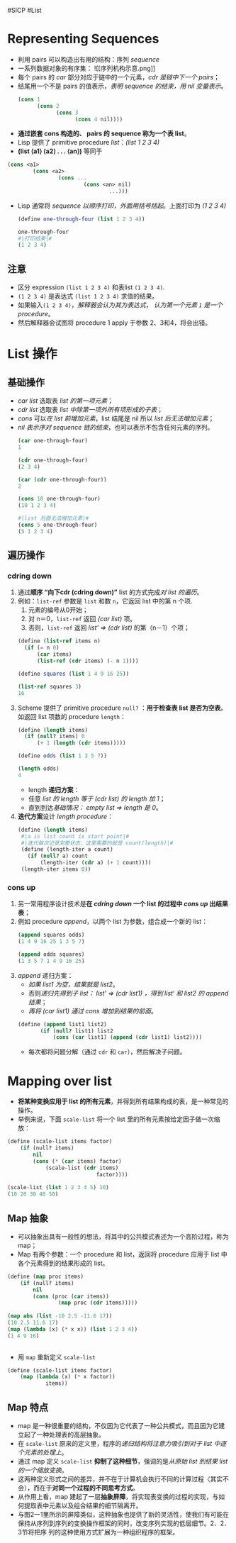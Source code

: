 #SICP #List
# Representing Sequences
- 利用 pairs 可以构造出有用的结构：序列 *sequence*
- 一系列数据对象的有序集：
![[序列机构示意.png]]
- 每个 pairs 的 *car* 部分对应于链中的一个元素，*cdr 是链中下一个 pairs*；
- 结尾用一个不是 pairs 的值表示，*表明 sequence 的结束，用 nil 变量表示*。
	```scheme
	(cons 1
	      (cons 2
	            (cons 3
	                  (cons 4 nil))))
	```
- **通过嵌套 cons 构造的、 pairs 的 sequence 称为一个表 list**。
- Lisp 提供了 primitive procedure *list*：*(list 1 2 3 4)*
- **(list ⟨a1⟩ ⟨a2⟩ . . . ⟨an⟩)**  等同于
```scheme
(cons <a1> 
		(cons <a2> 
				(cons ... 
						(cons <an> nil) 
								...)))
```
- Lisp 通常将 *sequence 以顺序打印，外面用括号括起*。上面打印为 *(1 2 3 4)*
	```scheme
	(define one-through-four (list 1 2 3 4))
	
	one-through-four
	#|打印结果|#
	(1 2 3 4)
	```

## 注意
- 区分 expression  `(list 1 2 3 4)` 和表list `(1 2 3 4)`.
- `(1 2 3 4)` 是表达式 `(list 1 2 3 4)`  求值的结果。
- 如果输入`(1 2 3 4)`，*解释器会认为其为表达式*， *认为第一个元素 `1` 是一个 procedure*。
- 然后解释器会试图将 procedure 1  apply 于参数 2、3和4，将会出错。

# List 操作
## 基础操作
- *car list* 选取表 *list 的第一项元素*；
- *cdr list* 选取表 *list 中除第一项外所有项形成的子表*；
- *cons* 可以*在 list 前增加元素*，list 结尾是 nil 所以 *list 后无法增加元素*；
- *nil* *表示序对 sequence 链的结束*，也可以表示不包含任何元素的序列。
	```scheme
	(car one-through-four)
	1
	
	(cdr one-through-four)
	(2 3 4)
	
	(car (cdr one-through-four))
	2
	
	(cons 10 one-through-four)
	(10 1 2 3 4)

	#|list 后面无法增加元素|#
	(cons 5 one-through-four)
	(5 1 2 3 4)
	```

## 遍历操作
### cdring down
1. 通过**顺序  “向下cdr (cdring down)”** list 的方式完成*对 list 的遍历*。
2. 例如：`list-ref` 参数是 `list` 和数 `n`，它返回 list 中的第 n 个项.
	1. 元素的编号从0开始；
	2. 对 n＝0，`list-ref` 返回 *(car list)* 项。
	3.  否则，`list-ref` 返回 *list' => (cdr list)* 的第（n－1）个项；
	```scheme
	(define (list-ref items n)
	  (if (= n 0)
	      (car items)
	      (list-ref (cdr items) (- n 1))))
	
	(define squares (list 1 4 9 16 25))
	
	(list-ref squares 3)
	16
	```
3. Scheme 提供了 primitive procedure  `null?` ：**用于检查表 list 是否为空表**。如返回 list 项数的 procedure `length`：
	```scheme
	(define (length items)
	  (if (null? items) 0
	      (+ 1 (length (cdr items)))))
	
	(define odds (list 1 3 5 7))
	
	(length odds)
	4
	```
	- length **递归方案**：
	- 任意 *list 的 length 等于 (cdr list) 的 length 加 1*；
	- 直到到达*基础情况： empty list => length 是 0*。
4. **迭代方案**设计 *length procedure*：
	 ```scheme
	(define (length items)
	  #|a is list count is start point|#
	  #|迭代每次记录完整状态，这里需要的就是 count(length)|#
	  (define (length-iter a count)
	    (if (null? a) count
	        (length-iter (cdr a) (+ 1 count))))
	  (length-iter items 0))
	```

### cons up
1. 另一常用程序设计技术是**在 *cdring down* 一个 list 的过程中 *cons up* 出结果表**；
2. 例如 procedure *append*，以两个 list 为参数，组合成一个新的 list：
	```scheme
	(append squares odds)
	(1 4 9 16 25 1 3 5 7)
	
	(append odds squares)
	(1 3 5 7 1 4 9 16 25)
	```
3. *append* 递归方案：
	- *如果 list1 为空，结果就是 list2*。
	- 否则*递归先得到子 list： list' => (cdr list1) ，得到 list‘ 和 list2 的 append 结果*；
	- *再将 (car list1) 通过 cons 增加到结果的前面*。
	```scheme
	(define (append list1 list2)
	       (if (null? list1) list2
	           (cons (car list1) (append (cdr list1) list2))))
	```
	- 每次都将问题分解（通过 `cdr` 和 `car`），然后解决子问题。

# Mapping over list
- **将某种变换应用于 list 的所有元素**，并得到所有结果构成的表，是一种常见的操作。
- 举例来说，下面 `scale-list`  将一个 list 里的所有元素按给定因子做一次缩放：

```lisp
(define (scale-list items factor)
	(if (null? items)
		nil
		(cons (* (car items) factor)
			(scale-list (cdr items)
							factor))))
						
(scale-list (list 1 2 3 4 5) 10)
(10 20 30 40 50)
```

## Map 抽象
- 可以抽象出具有一般性的想法，将其中的公共模式表述为一个高阶过程，称为map；
-  Map 有两个参数：一个 procedure 和 list，返回将 procedure 应用于 list 中各个元素得到的结果形成的 list。

```lisp
(define (map proc items)
	(if (null? items)
		nil
		(cons (proc (car items))
				(map proc (cdr items)))))
			
(map abs (list -10 2.5 -11.6 17))
(10 2.5 11.6 17)
(map (lambda (x) (* x x)) (list 1 2 3 4))
(1 4 9 16)
	
```

 - 用 `map` 重新定义 `scale-list` 
 
```lisp
(define (scale-list items factor)
	(map (lambda (x) (* x factor))
			items))
```

## Map 特点
- map 是一种很重要的结构，不仅因为它代表了一种公共模式，而且因为它建立起了一种处理表的高层抽象。
- 在  `scale-list` 原来的定义里，程序的*递归结构将注意力吸引到对于 list 中逐个元素的处理上*。
- 通过 map 定义 `scale-list` **抑制了这种细节**，强调的是*从原始 list 到结果 list 的一个缩放变换*。
- 这两种定义形式之间的差异，并不在于计算机会执行不同的计算过程〈其实不会），而在于**对同一个过程的不同思考方式**。
- 从作用上看，map 建起了一层**抽象屏障**，将实现表变换的过程的实现，与如何提取表中元素以及组合结果的细节隔离开。
- 与图2一1里所示的屏障类似，这种抽象也提供了新的灵活性，使我们有可能在保持从序列到序列的变换操作框架的同时，改变序列实现的低层细节。2．2．3节将把序
列的这种使用方式扩展为一种组织程序的框架。
